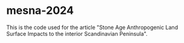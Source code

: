 # mesna-2024

This is the code used for the article "Stone Age Anthropogenic Land Surface Impacts to the interior Scandinavian Peninsula". 

